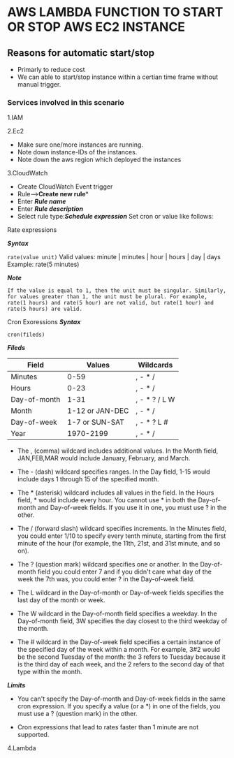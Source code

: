 # AWS LAMBDA FUNCTION TO START OR  STOP AWS EC2 INSTANCE

## Reasons for automatic start/stop

- Primarly to reduce cost
- We can able to start/stop instance within a certian time frame without manual trigger.


### Services involved in this scenario

1.IAM

2.Ec2

- Make sure one/more instances are running.
- Note down instance-IDs of the instances.
- Note down the aws region which deployed the instances

3.CloudWatch
- Create CloudWatch Event trigger
- Rule-->**Create new rule***
- Enter ***Rule name***
- Enter ***Rule description***
- Select rule type:***Schedule expression***
  Set cron or value like follows:

Rate expressions

***Syntax***

```rate(value unit)```
Valid values: minute | minutes | hour | hours | day | days
Example: rate(5 minutes)

***Note***
```
If the value is equal to 1, then the unit must be singular. Similarly, for values greater than 1, the unit must be plural. For example, rate(1 hours) and rate(5 hour) are not valid, but rate(1 hour) and rate(5 hours) are valid.
```

Cron Exoressions
***Syntax***

```cron(fileds)```

***Fileds***

|Field	         |Values	  |Wildcards     |
|---             |---|---|
|Minutes         |0-59            |, - * /       |
|Hours           |0-23            |, - * /       |
|Day-of-month    |1-31            |, - * ? / L W |
|Month           |1-12 or JAN-DEC |, - * /       |
|Day-of-week     |1-7 or SUN-SAT  |, - * ? L #   |
|Year            |1970-2199       |, - * /       |

* The , (comma) wildcard includes additional values. In the Month field, JAN,FEB,MAR would include January, February, and March.

* The - (dash) wildcard specifies ranges. In the Day field, 1-15 would include days 1 through 15 of the specified month.

* The * (asterisk) wildcard includes all values in the field. In the Hours field, * would include every hour. You cannot use * in both the Day-of-month and Day-of-week fields. If you use it in one, you must use ? in the other.

*  The / (forward slash) wildcard specifies increments. In the Minutes field, you could enter 1/10 to specify every tenth minute, starting from the first minute of the hour (for example, the 11th, 21st, and 31st minute, and so on).

* The ? (question mark) wildcard specifies one or another. In the Day-of-month field you could enter 7 and if you didn't care what day of the week the 7th was, you could enter ? in the Day-of-week field.

* The L wildcard in the Day-of-month or Day-of-week fields specifies the last day of the month or week.

* The W wildcard in the Day-of-month field specifies a weekday. In the Day-of-month field, 3W specifies the day closest to the third weekday of the month.

* The # wildcard in the Day-of-week field specifies a certain instance of the specified day of the week within a month. For example, 3#2 would be the second Tuesday of the month: the 3 refers to Tuesday because it is the third day of each week, and the 2 refers to the second day of that type within the month.

***Limits***

* You can't specify the Day-of-month and Day-of-week fields in the same cron expression. If you specify a value (or a *) in one of the fields, you must use a ? (question mark) in the other.

* Cron expressions that lead to rates faster than 1 minute are not supported.

4.Lambda







